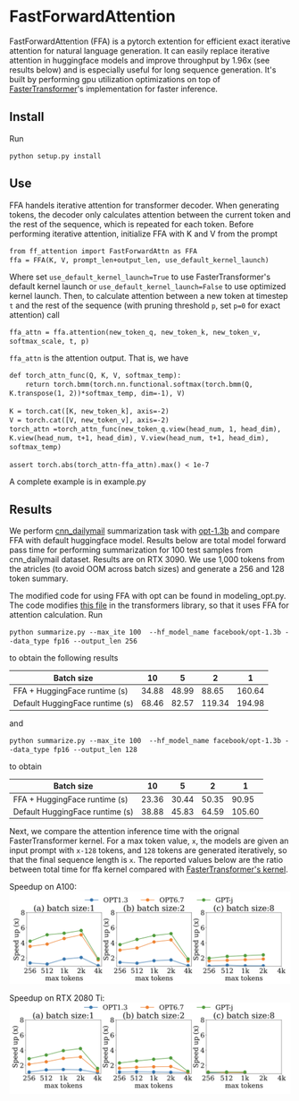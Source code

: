 # FastForwardAttention
FastForwardAttention (FFA) is a pytorch extention for efficient exact iterative attention for natural language generation. It can easily replace iterative attention in huggingface models and improve throughput by 1.96x (see results below) and is especially useful for long sequence generation. It's built by performing gpu utilization optimizations on top of [FasterTransformer](https://github.com/NVIDIA/FasterTransformer)'s implementation for faster inference.

## Install
Run 

```
python setup.py install
```

## Use
FFA handels iterative attention for transformer decoder. When generating tokens, the decoder only calculates attention between the current token and the rest of the sequence, which is repeated for each token. Before performing iterative attention, initialize FFA with K and V from the prompt


```
from ff_attention import FastForwardAttn as FFA
ffa = FFA(K, V, prompt_len+output_len, use_default_kernel_launch)
```

Where set `use_default_kernel_launch=True` to use FasterTransformer's default kernel launch or `use_default_kernel_launch=False` to use optimized kernel launch. Then, to calculate attention between a new token at timestep `t` and the rest of the sequence  (with pruning threshold `p`, set `p=0` for exact attention) call 

```
ffa_attn = ffa.attention(new_token_q, new_token_k, new_token_v, softmax_scale, t, p)
```

`ffa_attn` is the attention output. That is, we have 

```
def torch_attn_func(Q, K, V, softmax_temp):
    return torch.bmm(torch.nn.functional.softmax(torch.bmm(Q, K.transpose(1, 2))*softmax_temp, dim=-1), V)
    
K = torch.cat([K, new_token_k], axis=-2)
V = torch.cat([V, new_token_v], axis=-2)
torch_attn =torch_attn_func(new_token_q.view(head_num, 1, head_dim), K.view(head_num, t+1, head_dim), V.view(head_num, t+1, head_dim), softmax_temp)

assert torch.abs(torch_attn-ffa_attn).max() < 1e-7
```

A complete example is in example.py

## Results
We perform [cnn_dailymail](https://huggingface.co/datasets/cnn_dailymail) summarization task with [opt-1.3b](https://huggingface.co/facebook/opt-1.3b) and compare FFA with default huggingface model. Results below are total model forward pass time for performing summarization for 100 test samples from cnn_dailymail dataset. Results are on RTX 3090. We use 1,000 tokens from the atricles (to avoid OOM across batch sizes) and generate a 256 and 128 token summary. 

The modified code for using FFA with opt can be found in modeling_opt.py. The code modifies [this file](https://github.com/huggingface/transformers/blob/main/src/transformers/models/opt/modeling_opt.py) in the transformers library, so that it uses FFA for attention calculation. Run 

```
python summarize.py --max_ite 100  --hf_model_name facebook/opt-1.3b --data_type fp16 --output_len 256
```
to obtain the following results

|Batch size | 10 | 5 | 2 | 1 |
| -------- |--------| --------|  --------| --------| 
|FFA + HuggingFace runtime (s) | 34.88 | 48.99 |  88.65 | 160.64 |
|Default HuggingFace runtime (s) | 68.46 | 82.57 | 119.34 | 194.98 |

and 
```
python summarize.py --max_ite 100  --hf_model_name facebook/opt-1.3b --data_type fp16 --output_len 128
```
to obtain

|Batch size | 10 | 5 | 2 | 1 |
| -------- |--------| --------|  --------| --------| 
|FFA + HuggingFace runtime (s)| 23.36 | 30.44 | 50.35 | 90.95 |
|Default HuggingFace runtime (s) | 38.88 | 45.83 | 64.59 | 105.60 |

Next, we compare the attention inference time with the orignal FasterTransformer kernel. For a max token value, `x`, the models are given an input prompt with `x-128` tokens, and `128` tokens are generated iteratively, so that the final sequence length is `x`. The reported values below are the ratio between total time for ffa kernel compared with [FasterTransformer's kernel](https://github.com/NVIDIA/FasterTransformer/tree/main/src/fastertransformer/kernels). 

Speedup on A100:
![alt text](https://github.com/szeighami/FastForwardAttention/blob/main/results/A100.png)

Speedup on RTX 2080 Ti:
![alt text](https://github.com/szeighami/FastForwardAttention/blob/main/results/2080.png)

